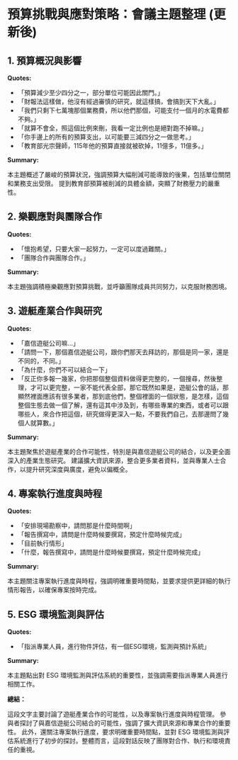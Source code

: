 # 預算挑戰與應對策略：會議主題整理 (更新後)

## 1. 預算概況與影響

**Quotes:**

*   「預算減少至少四分之一，部分單位可能因此關門。」
*   「財報法這樣做，他沒有經過審慎的研究，就這樣搞，會搞到天下大亂。」
*   「我們只剩下七萬塊那個業務費，所以他們那個，可能支付一個月的水電費都不夠。」
*   「就算不會全，照這個比例來刪，我看一定比例也是絕對跑不掉嘛。」
*   「你手邊上的所有的預算支出，以可能要三減四分之一做思考。」
*   「教育部光宗聲師，115年他的預算直接就被砍掉，11億多，11億多。」

**Summary:**

本主題概述了嚴峻的預算狀況，強調預算大幅削減可能導致的後果，包括單位關閉和業務支出受限。 提到教育部預算被削減的具體金額，突顯了財務壓力的嚴重性。

## 2. 樂觀應對與團隊合作

**Quotes:**

*   「懷抱希望，只要大家一起努力，一定可以度過難關。」
*   「團隊合作與團隊合作。」

**Summary:**

本主題強調積極樂觀應對預算挑戰，並呼籲團隊成員共同努力，以克服財務困境。

## 3. 遊艇產業合作與研究

**Quotes:**

*   「嘉信遊艇公司嘛…」
*   「請問一下，那個嘉信遊艇公司，跟你們那天去拜訪的，那個是同一家，還是不同的，不同。」
*   「為什麼，你們不可以結合一下」
*   「反正你多報一幾家，你把那個整個資料做得更完整的，一個搜尋，然後整理，才可以更完整，一家不能代表全部，那它既然如果是，遊艇公會的話，那顯然裡面應該有很多業者，那到底他們，整個裡面的一個狀態，是怎樣，這個整個生態去做一個了解，還有這其中涉及到，有哪些專業的東西，或者可以跟哪些人，來合作把這個，研究做得更深入一點，不要我們自己，去那邊問了幾個人就算數。」

**Summary:**

本主題聚焦於遊艇產業的合作可能性，特別是與嘉信遊艇公司的結合，以及更全面深入的產業生態研究。 建議擴大資訊來源，整合更多業者資料，並與專業人士合作，以提升研究深度與廣度，避免以偏概全。

## 4. 專案執行進度與時程

**Quotes:**

*   「安排現場勘察中，請問那是什麼時間啊」
*   「報告撰寫中，請問是什麼時候要撰寫，預定什麼時候完成」
*   「目前執行情形」
*   「什麼，報告撰寫中，請問是什麼時候要撰寫，預定什麼時候完成」

**Summary:**

本主題關注專案執行進度與時程，強調明確重要時間點，並要求提供更詳細的執行情形報告，以確保專案按時完成。

## 5. ESG 環境監測與評估

**Quotes:**

*   「指派專業人員，進行物件評估，有一個ESG環境，監測與預計系統」

**Summary:**

本主題點出對 ESG 環境監測與評估系統的重要性，並強調需要指派專業人員進行相關工作。

**總結：**

這段文字主要討論了遊艇產業合作的可能性，以及專案執行進度與時程管理。 參與者探討了與嘉信遊艇公司結合的可能性，強調了擴大資訊來源和專業合作的重要性。 此外，還關注專案執行進度，要求明確重要時間點，並對 ESG 環境監測與評估系統進行了初步的探討。整體而言，這段對話反映了團隊對合作、執行和環境責任的重視。